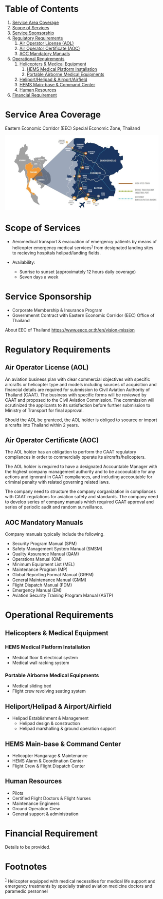
# Table of Contents

1.  [Service Area Coverage](#orgfc30aef)
2.  [Scope of Services](#orgfbb9378)
3.  [Service Sponsorship](#org8451bdd)
4.  [Regulatory Requirements](#orgc465fb4)
    1.  [Air Operator License (AOL)](#orgfd7ff8f)
    2.  [Air Operator Certificate (AOC)](#org2c5f2d3)
    3.  [AOC Mandatory Manuals](#orge1a7249)
5.  [Operational Requirements](#orgda87f00)
    1.  [Helicopters & Medical Equipment](#orgb90e3e9)
        1.  [HEMS Medical Platform Installation](#org49c3369)
        2.  [Portable Airborne Medical Equipments](#org7f5548d)
    2.  [Heliport/Helipad & Airport/Airfield](#org5a0ec96)
    3.  [HEMS Main-base & Command Center](#org3a481c4)
    4.  [Human Resources](#orgfa10aea)
6.  [Financial Requirement](#org90eca89)



<a id="orgfc30aef"></a>

# Service Area Coverage

Eastern Economic Corridor (EEC) Special Economic Zone, Thailand

![img](./eec_photo1.jpg)


<a id="orgfbb9378"></a>

# Scope of Services

-   Aeromedical transport & evacuation of emergency patients by means of helicopter emergency medical services<sup><a id="fnr.1" class="footref" href="#fn.1">1</a></sup> from designated landing sites to recieving hospitals helipad/landing fields.

-   Availability:
    -   Sunrise to sunset (approximately 12 hours daily coverage)
    -   Seven days a week


<a id="org8451bdd"></a>

# Service Sponsorship

-   Corporate Membership & Insurance Program
-   Governmennt Contract with Eastern Economic Corridor (EEC) Office of Thailand

About EEC of Thailand 
<https://www.eeco.or.th/en/vision-mission> 


<a id="orgc465fb4"></a>

# Regulatory Requirements


<a id="orgfd7ff8f"></a>

## Air Operator License (AOL)

An aviation business plan with clear commercial objectives with specific aircrafts or helicopter type and models including sources of acquisition and financial details are required for submission to Civil Aviation Authority of Thailand (CAAT). The business with specific forms will be reviewed by CAAT and proposed to the Civil Aviation Commission. The commission will scrutinized the applicants to its satisfaction before further submission to Ministry of Transport for final approval.

Should the AOL be granteed, the AOL holder is obliged to soource or import aircrafts into Thailand within 2 years.


<a id="org2c5f2d3"></a>

## Air Operator Certificate (AOC)

The AOL holder has an obligation to perform the CAAT regulatory compliances in order to commercially operate its aircrafts/helicopters.

The AOL holder is required to have a designated Accountable Manager with the highest company management authority and to be accooutable for any actions and ignorant in CAAT compliances, and including accooutable for criminal penalty with related governing related laws.

The company need to structure the company oorganization in compliances with CAAT regulations for aviation safety and standards. The company need to develop series of company manuals which required CAAT approval and series of periodic audit and random surveillance.


<a id="orge1a7249"></a>

## AOC Mandatory Manuals

Company manuals typically include the following.

-   Security Program Manual (SPM)
-   Safety Management System Manual (SMSM)
-   Quality Assurance Manual (QAM)
-   Operations Manual (OM)
-   Minimum Equipment List (MEL)
-   Maintenance Program (MP)
-   Global Reporting Format Manual (GRFM)
-   General Maintenance Manual (GMM)
-   Flight Dispatch Manual (FDM)
-   Emergency Manual (EM)
-   Aviation Security Training Program Manual (ASTP)


<a id="orgda87f00"></a>

# Operational Requirements


<a id="orgb90e3e9"></a>

## Helicopters & Medical Equipment


<a id="org49c3369"></a>

### HEMS Medical Platform Installation

-   Medical floor & electrical system
-   Medical wall racking system


<a id="org7f5548d"></a>

### Portable Airborne Medical Equipments

-   Medical sliding bed
-   Flight crew revolving seating system


<a id="org5a0ec96"></a>

## Heliport/Helipad & Airport/Airfield

-   Helipad Establishment & Management
    -   Helipad design & construction
    -   Helipad marshalling & ground operation support


<a id="org3a481c4"></a>

## HEMS Main-base & Command Center

-   Helicopter Hangarage & Maintenance
-   HEMS Alarm & Coordination Center
-   Flight Crew & Flight Dispatch Center


<a id="orgfa10aea"></a>

## Human Resources

-   Pilots
-   Certified Flight Doctors & Flight Nurses
-   Maintenance Engineers
-   Ground Operation Crew
-   General support & administration


<a id="org90eca89"></a>

# Financial Requirement

Details to be provided.


# Footnotes

<sup><a id="fn.1" href="#fnr.1">1</a></sup> Helicopter equipped with medical necessities for medical life support and emergency treatments by specially trained aviation medicine doctors and paramedic personnel
